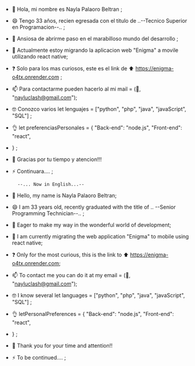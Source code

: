 - 👋 Hola, mi nombre es Nayla Palaoro Beltran ;
- 😄 Tengo 33 años, recien egresada con el titulo de ..--Tecnico Superior en Programacion--.. ;
- 👀 Ansiosa de abrirme paso en el marabilloso mundo del desarrollo ;
- 🌱 Actualmente estoy migrando la aplicacion web "Enigma" a movile utilizando react native;
- ❓ Solo para los mas curiosos, este es el link de ⬆️ https://enigma-o4tx.onrender.com ;
- 📫 Para contactarme pueden hacerlo al mi mail = (📧, "nayluclash@gmail.com");
- 🤓 Conozco varios let lenguajes = ["python", "php", "java", "javaScript", "SQL"] ;
- 👌 let preferenciasPersonales = {
                                    "Back-end": "node.js",
                                    "Front-end": "react",
- } ;
- 🤩 Gracias por tu tiempo y atencion!!!
- ⚡ Continuara.... ;

        --... Now in English...--

- 👋 Hello, my name is Nayla Palaoro Beltran;
- 😄 I am 33 years old, recently graduated with the title of .. --Senior Programming Technician--.. ;
- 👀 Eager to make my way in the wonderful world of development;
- 🌱 I am currently migrating the web application "Enigma" to mobile using react native;
- ❓ Only for the most curious, this is the link to ⬆️ https://enigma-o4tx.onrender.com;
- 📫 To contact me you can do it at my email = (📧, "nayluclash@gmail.com");
- 🤓 I know several let languages = ["python", "php", "java", "javaScript", "SQL"] ;
- 👌 letPersonalPreferences = {
                                    "Back-end": "node.js",
                                    "Front-end": "react",
- } ;
- 🤩 Thank you for your time and attention!!
- ⚡ To be continued.... ;

